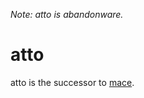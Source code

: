 *Note: atto is abandonware.*

atto
====

atto is the successor to [mace](https://github.com/adsr/mace).
